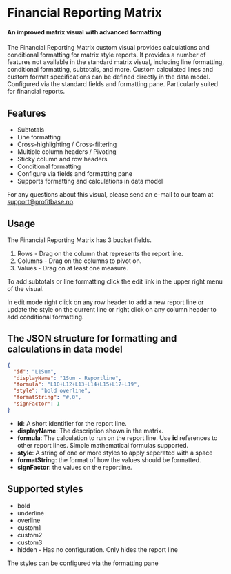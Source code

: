 # Financial Reporting Matrix

#### An improved matrix visual with advanced formatting

The Financial Reporting Matrix custom visual provides calculations and conditional formatting for matrix style reports. It provides a number of features not available in the standard matrix visual, including line formatting, conditional formatting, subtotals, and more. Custom calculated lines and custom format specifications can be defined directly in the data model. Configured via the standard fields and formatting pane. Particularly suited for financial reports.

## Features

- Subtotals
- Line formatting
- Cross-highlighting / Cross-filtering
- Multiple column headers / Pivoting
- Sticky column and row headers
- Conditional formatting
- Configure via fields and formatting pane
- Supports formatting and calculations in data model

For any questions about this visual, please send an e-mail to our team at support@profitbase.no.

## Usage

The Financial Reporting Matrix has 3 bucket fields.

1. Rows - Drag on the column that represents the report line.
2. Columns - Drag on the columns to pivot on.
3. Values - Drag on at least one measure.

To add subtotals or line formatting click the edit link in the upper right menu of the visual.

In edit mode right click on any row header to add a new report line or update the style on the current line or right click on any column header to add conditional formatting.

## The JSON structure for formatting and calculations in data model

```json
{
  "id": "L1Sum",
  "displayName": "1Sum - Reportline",
  "formula": "L10+L12+L13+L14+L15+L17+L19",
  "style": "bold overline",
  "formatString": "#,0",
  "signFactor": 1
}
```

- **id**: A short identifier for the report line.
- **displayName**: The description shown in the matrix.
- **formula**: The calculation to run on the report line. Use **id** references to other report lines. Simple mathematical formulas supported.
- **style**: A string of one or more styles to apply seperated with a space
- **formatString**: the format of how the values should be formatted.
- **signFactor**: the values on the reportline.

## Supported styles

- bold
- underline
- overline
- custom1
- custom2
- custom3
- hidden - Has no configuration. Only hides the report line

The styles can be configured via the formatting pane

